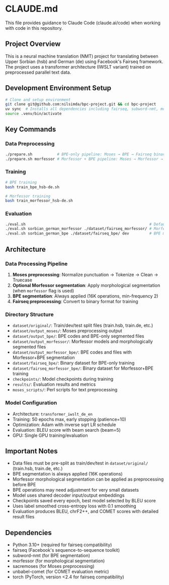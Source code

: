 # CLAUDE.md

This file provides guidance to Claude Code (claude.ai/code) when working with code in this repository.

## Project Overview

This is a neural machine translation (NMT) project for translating between Upper Sorbian (hsb) and German (de) using Facebook's Fairseq framework. The project uses a transformer architecture (IWSLT variant) trained on preprocessed parallel text data.

## Development Environment Setup

```bash
# Clone and setup environment
git clone git@github.com:nilsimda/bpc-project.git && cd bpc-project
uv sync  # Installs all dependencies including fairseq, subword-nmt, morfessor
source .venv/bin/activate
```

## Key Commands

### Data Preprocessing
```bash
./prepare.sh           # BPE-only pipeline: Moses → BPE → Fairseq binary
./prepare.sh morfessor # Morfessor + BPE pipeline: Moses → Morfessor → BPE → Fairseq binary
```

### Training
```bash
# BPE training
bash train_bpe_hsb-de.sh

# Morfessor training  
bash train_morfessor_hsb-de.sh
```

### Evaluation
```bash
./eval.sh                                                       # Default: BPE model, test set
./eval.sh sorbian_german_morfessor ./dataset/fairseq_morfessor/ # Morfessor model, test set
./eval.sh sorbian_german_bpe ./dataset/fairseq_bpe/ dev         # BPE model, dev set
```

## Architecture

### Data Processing Pipeline
1. **Moses preprocessing**: Normalize punctuation → Tokenize → Clean → Truecase
2. **Optional Morfessor segmentation**: Apply morphological segmentation (when `morfessor` flag is used)
3. **BPE segmentation**: Always applied (16K operations, min-frequency 2)
4. **Fairseq preprocessing**: Convert to binary format for training

### Directory Structure
- `dataset/original/`: Train/dev/test split files (train.hsb, train.de, etc.)
- `dataset/output_moses/`: Moses preprocessing output
- `dataset/output_bpe/`: BPE codes and BPE-only segmented files
- `dataset/output_morfessor/`: Morfessor models and morphologically segmented files
- `dataset/output_morfessor_bpe/`: BPE codes and files with Morfessor+BPE segmentation
- `dataset/fairseq_bpe/`: Binary dataset for BPE-only training
- `dataset/fairseq_morfessor_bpe/`: Binary dataset for Morfessor+BPE training
- `checkpoints/`: Model checkpoints during training
- `results/`: Evaluation results and metrics
- `moses_scripts/`: Perl scripts for text preprocessing

### Model Configuration
- Architecture: `transformer_iwslt_de_en`
- Training: 50 epochs max, early stopping (patience=10)
- Optimization: Adam with inverse sqrt LR schedule
- Evaluation: BLEU score with beam search (beam=5)
- GPU: Single GPU training/evaluation

## Important Notes

- Data files must be pre-split as train/dev/test in `dataset/original/` (train.hsb, train.de, etc.)
- BPE segmentation is always applied (16K operations)
- Morfessor morphological segmentation can be applied as preprocessing before BPE
- BPE operations may need adjustment for very small datasets
- Model uses shared decoder input/output embeddings
- Checkpoints saved every epoch, best model selected by BLEU score
- Uses label smoothed cross-entropy loss with 0.1 smoothing
- Evaluation produces BLEU, chrF2++, and COMET scores with detailed result files

## Dependencies

- Python 3.10+ (required for fairseq compatibility)
- fairseq (Facebook's sequence-to-sequence toolkit)
- subword-nmt (for BPE segmentation)
- morfessor (for morphological segmentation)
- sacremoses (for Moses preprocessing)
- unbabel-comet (for COMET evaluation metric)
- torch (PyTorch, version <2.4 for fairseq compatibility)
